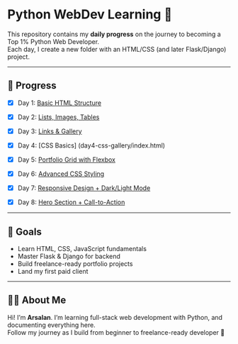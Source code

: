# Python WebDev Learning 🚀

This repository contains my **daily progress** on the journey to becoming a Top 1% Python Web Developer.  
Each day, I create a new folder with an HTML/CSS (and later Flask/Django) project.  

---

## 📅 Progress

- [x] Day 1: [Basic HTML Structure](day1-profile/index.html)
- [x] Day 2: [Lists, Images, Tables](day2-profile/index.html)
- [x] Day 3: [Links & Gallery](day3-gallery/index.html)
- [x] Day 4: [CSS Basics] (day4-css-gallery/index.html)
- [x] Day 5: [Portfolio Grid with Flexbox](day5-portfolio-grid/index.html)
- [x] Day 6: [Advanced CSS Styling](day6-advance-css/index.html)  
- [x] Day 7: [Responsive Design + Dark/Light Mode](Day7-mobileresponsive/index.html)  
- [x] Day 8: [Hero Section + Call-to-Action](index.html)  




---

## 🎯 Goals

- Learn HTML, CSS, JavaScript fundamentals  
- Master Flask & Django for backend  
- Build freelance-ready portfolio projects  
- Land my first paid client  

---

## 👨‍💻 About Me

Hi! I’m **Arsalan**. I’m learning full-stack web development with Python, and documenting everything here.  
Follow my journey as I build from beginner to freelance-ready developer 🚀
